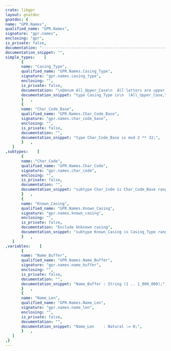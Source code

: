 ```yaml
---
crate: libgpr
layout: gnatdoc
gnatdoc: {
name: "GPR.Names",
qualified_name: "GPR.Names",
signature: "gpr.names",
enclosing: "gpr",
is_private: false,
documentation: "----------------------------------------------------------------------------\n                                                                          --\n                           GPR PROJECT MANAGER                            --\n                                                                          --\n          Copyright (C) 2001-2021, Free Software Foundation, Inc.         --\n                                                                          --\n This library is free software;  you can redistribute it and/or modify it --\n under terms of the  GNU General Public License  as published by the Free --\n Software  Foundation;  either version 3,  or (at your  option) any later --\n version. This library is distributed in the hope that it will be useful, --\n but WITHOUT ANY WARRANTY;  without even the implied warranty of MERCHAN- --\n TABILITY or FITNESS FOR A PARTICULAR PURPOSE.                            --\n                                                                          --\n As a special exception under Section 7 of GPL version 3, you are granted --\n additional permissions described in the GCC Runtime Library Exception,   --\n version 3.1, as published by the Free Software Foundation.               --\n                                                                          --\n You should have received a copy of the GNU General Public License and    --\n a copy of the GCC Runtime Library Exception along with this program;     --\n see the files COPYING3 and COPYING.RUNTIME respectively.  If not, see    --\n <http://www.gnu.org/licenses/>.                                          --\n                                                                          --\n----------------------------------------------------------------------------",
documentation_snippet: "",
simple_types:    [
       {
       name: "Casing_Type",
       qualified_name: "GPR.Names.Casing_Type",
       signature: "gpr.names.casing_type",
       enclosing: "",
       is_private: false,
       documentation: "\n@enum All_Upper_Case\n  All letters are upper case\n@enum All_Lower_Case\n  All letters are lower case\n@enum Mixed_Case\n  The initial letter, and any letters after underlines are upper case.\n  All other letters are lower case\n@enum Unknown",
       documentation_snippet: "type Casing_Type is\n  (All_Upper_Case,\n   All_Lower_Case,\n   Mixed_Case,\n   Unknown\n  );",
       }   ,
       {
       name: "Char_Code_Base",
       qualified_name: "GPR.Names.Char_Code_Base",
       signature: "gpr.names.char_code_base",
       enclosing: "",
       is_private: false,
       documentation: "",
       documentation_snippet: "type Char_Code_Base is mod 2 ** 32;",
       }   ,
   ]
,subtypes:    [
       {
       name: "Char_Code",
       qualified_name: "GPR.Names.Char_Code",
       signature: "gpr.names.char_code",
       enclosing: "",
       is_private: false,
       documentation: "",
       documentation_snippet: "subtype Char_Code is Char_Code_Base range 0 .. 16#7FFF_FFFF#;",
       }   ,
       {
       name: "Known_Casing",
       qualified_name: "GPR.Names.Known_Casing",
       signature: "gpr.names.known_casing",
       enclosing: "",
       is_private: false,
       documentation: "Exclude Unknown casing",
       documentation_snippet: "subtype Known_Casing is Casing_Type range All_Upper_Case .. Mixed_Case;",
       }   ,
   ]
,variables:    [
       {
       name: "Name_Buffer",
       qualified_name: "GPR.Names.Name_Buffer",
       signature: "gpr.names.name_buffer",
       enclosing: "",
       is_private: false,
       documentation: "",
       documentation_snippet: "Name_Buffer : String (1 .. 1_000_000);",
       }   ,
       {
       name: "Name_Len",
       qualified_name: "GPR.Names.Name_Len",
       signature: "gpr.names.name_len",
       enclosing: "",
       is_private: false,
       documentation: "",
       documentation_snippet: "Name_Len    : Natural := 0;",
       }   ,
   ]
,}
---
```

